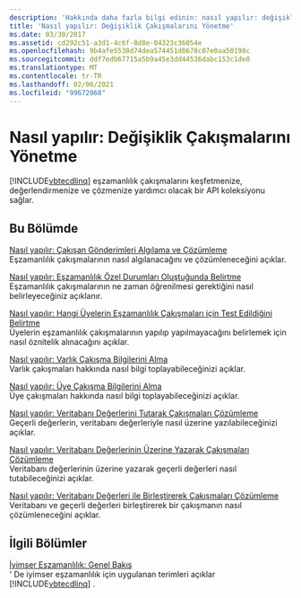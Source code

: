 ```yaml
---
description: 'Hakkında daha fazla bilgi edinin: nasıl yapılır: değişiklik çakışmalarını yönetme'
title: 'Nasıl yapılır: Değişiklik Çakışmalarını Yönetme'
ms.date: 03/30/2017
ms.assetid: cd292c51-a3d1-4c6f-8d8e-04323c36054e
ms.openlocfilehash: 9b4afe5538d74dea574451d8678c07e0aa50198c
ms.sourcegitcommit: ddf7edb67715a5b9a45e3dd44536dabc153c1de0
ms.translationtype: MT
ms.contentlocale: tr-TR
ms.lasthandoff: 02/06/2021
ms.locfileid: "99672068"
---
```

# <a name="how-to-manage-change-conflicts"></a>Nasıl yapılır: Değişiklik Çakışmalarını Yönetme

[!INCLUDE[vbtecdlinq](../../../../../../includes/vbtecdlinq-md.md)] eşzamanlılık çakışmalarını keşfetmenize, değerlendirmenize ve çözmenize yardımcı olacak bir API koleksiyonu sağlar.  
  
## <a name="in-this-section"></a>Bu Bölümde  

 [Nasıl yapılır: Çakışan Gönderimleri Algılama ve Çözümleme](how-to-detect-and-resolve-conflicting-submissions.md)  
 Eşzamanlılık çakışmalarının nasıl algılanacağını ve çözümleneceğini açıklar.  
  
 [Nasıl yapılır: Eşzamanlılık Özel Durumları Oluştuğunda Belirtme](how-to-specify-when-concurrency-exceptions-are-thrown.md)  
 Eşzamanlılık çakışmalarının ne zaman öğrenilmesi gerektiğini nasıl belirleyeceğiniz açıklanır.  
  
 [Nasıl yapılır: Hangi Üyelerin Eşzamanlılık Çakışmaları için Test Edildiğini Belirtme](how-to-specify-which-members-are-tested-for-concurrency-conflicts.md)  
 Üyelerin eşzamanlılık çakışmalarının yapılıp yapılmayacağını belirlemek için nasıl öznitelik alınacağını açıklar.  
  
 [Nasıl yapılır: Varlık Çakışma Bilgilerini Alma](how-to-retrieve-entity-conflict-information.md)  
 Varlık çakışmaları hakkında nasıl bilgi toplayabileceğinizi açıklar.  
  
 [Nasıl yapılır: Üye Çakışma Bilgilerini Alma](how-to-retrieve-member-conflict-information.md)  
 Üye çakışmaları hakkında nasıl bilgi toplayabileceğinizi açıklar.  
  
 [Nasıl yapılır: Veritabanı Değerlerini Tutarak Çakışmaları Çözümleme](how-to-resolve-conflicts-by-retaining-database-values.md)  
 Geçerli değerlerin, veritabanı değerleriyle nasıl üzerine yazılabileceğinizi açıklar.  
  
 [Nasıl yapılır: Veritabanı Değerlerinin Üzerine Yazarak Çakışmaları Çözümleme](how-to-resolve-conflicts-by-overwriting-database-values.md)  
 Veritabanı değerlerinin üzerine yazarak geçerli değerleri nasıl tutabileceğinizi açıklar.  
  
 [Nasıl yapılır: Veritabanı Değerleri ile Birleştirerek Çakışmaları Çözümleme](how-to-resolve-conflicts-by-merging-with-database-values.md)  
 Veritabanı ve geçerli değerleri birleştirerek bir çakışmanın nasıl çözümleneceğini açıklar.  
  
## <a name="related-sections"></a>İlgili Bölümler  

 [İyimser Eşzamanlılık: Genel Bakış](optimistic-concurrency-overview.md)  
 ' De iyimser eşzamanlılık için uygulanan terimleri açıklar [!INCLUDE[vbtecdlinq](../../../../../../includes/vbtecdlinq-md.md)] .
